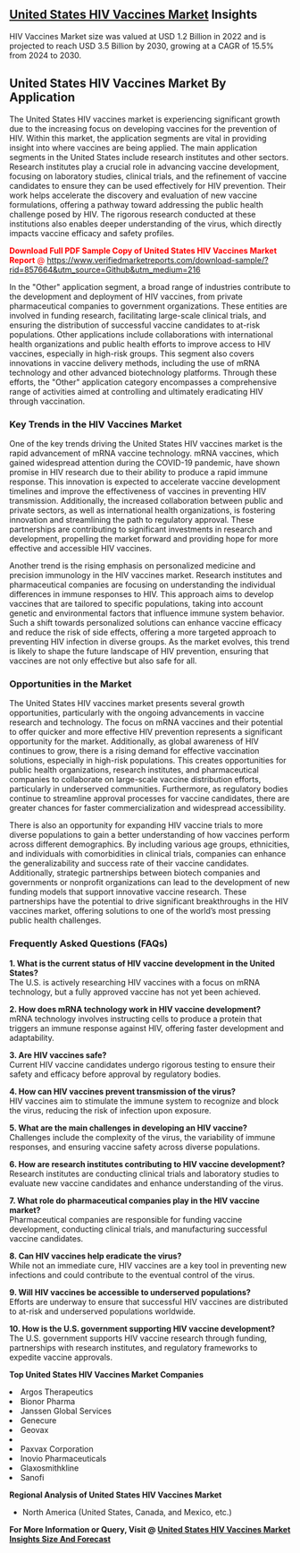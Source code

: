 <h2><a href="https://www.verifiedmarketreports.com/download-sample/?rid=857664&amp;utm_source=Github&amp;utm_medium=216" target="_blank">United States HIV Vaccines Market</a> Insights</h2><p>HIV Vaccines Market size was valued at USD 1.2 Billion in 2022 and is projected to reach USD 3.5 Billion by 2030, growing at a CAGR of 15.5% from 2024 to 2030.</p><p><h2>United States HIV Vaccines Market By Application</h2><p>The United States HIV vaccines market is experiencing significant growth due to the increasing focus on developing vaccines for the prevention of HIV. Within this market, the application segments are vital in providing insight into where vaccines are being applied. The main application segments in the United States include research institutes and other sectors. Research institutes play a crucial role in advancing vaccine development, focusing on laboratory studies, clinical trials, and the refinement of vaccine candidates to ensure they can be used effectively for HIV prevention. Their work helps accelerate the discovery and evaluation of new vaccine formulations, offering a pathway toward addressing the public health challenge posed by HIV. The rigorous research conducted at these institutions also enables deeper understanding of the virus, which directly impacts vaccine efficacy and safety profiles. <p><span class=""><span style="color: #ff0000;"><strong>Download Full PDF Sample Copy of United States HIV Vaccines Market Report</strong> @ </span><a href="https://www.verifiedmarketreports.com/download-sample/?rid=857664&amp;utm_source=Github&amp;utm_medium=216" target="_blank">https://www.verifiedmarketreports.com/download-sample/?rid=857664&amp;utm_source=Github&amp;utm_medium=216</a></span></p>In the "Other" application segment, a broad range of industries contribute to the development and deployment of HIV vaccines, from private pharmaceutical companies to government organizations. These entities are involved in funding research, facilitating large-scale clinical trials, and ensuring the distribution of successful vaccine candidates to at-risk populations. Other applications include collaborations with international health organizations and public health efforts to improve access to HIV vaccines, especially in high-risk groups. This segment also covers innovations in vaccine delivery methods, including the use of mRNA technology and other advanced biotechnology platforms. Through these efforts, the "Other" application category encompasses a comprehensive range of activities aimed at controlling and ultimately eradicating HIV through vaccination.<h3>Key Trends in the HIV Vaccines Market</h3><p>One of the key trends driving the United States HIV vaccines market is the rapid advancement of mRNA vaccine technology. mRNA vaccines, which gained widespread attention during the COVID-19 pandemic, have shown promise in HIV research due to their ability to produce a rapid immune response. This innovation is expected to accelerate vaccine development timelines and improve the effectiveness of vaccines in preventing HIV transmission. Additionally, the increased collaboration between public and private sectors, as well as international health organizations, is fostering innovation and streamlining the path to regulatory approval. These partnerships are contributing to significant investments in research and development, propelling the market forward and providing hope for more effective and accessible HIV vaccines.<p>Another trend is the rising emphasis on personalized medicine and precision immunology in the HIV vaccines market. Research institutes and pharmaceutical companies are focusing on understanding the individual differences in immune responses to HIV. This approach aims to develop vaccines that are tailored to specific populations, taking into account genetic and environmental factors that influence immune system behavior. Such a shift towards personalized solutions can enhance vaccine efficacy and reduce the risk of side effects, offering a more targeted approach to preventing HIV infection in diverse groups. As the market evolves, this trend is likely to shape the future landscape of HIV prevention, ensuring that vaccines are not only effective but also safe for all.<h3>Opportunities in the Market</h3><p>The United States HIV vaccines market presents several growth opportunities, particularly with the ongoing advancements in vaccine research and technology. The focus on mRNA vaccines and their potential to offer quicker and more effective HIV prevention represents a significant opportunity for the market. Additionally, as global awareness of HIV continues to grow, there is a rising demand for effective vaccination solutions, especially in high-risk populations. This creates opportunities for public health organizations, research institutes, and pharmaceutical companies to collaborate on large-scale vaccine distribution efforts, particularly in underserved communities. Furthermore, as regulatory bodies continue to streamline approval processes for vaccine candidates, there are greater chances for faster commercialization and widespread accessibility.<p>There is also an opportunity for expanding HIV vaccine trials to more diverse populations to gain a better understanding of how vaccines perform across different demographics. By including various age groups, ethnicities, and individuals with comorbidities in clinical trials, companies can enhance the generalizability and success rate of their vaccine candidates. Additionally, strategic partnerships between biotech companies and governments or nonprofit organizations can lead to the development of new funding models that support innovative vaccine research. These partnerships have the potential to drive significant breakthroughs in the HIV vaccines market, offering solutions to one of the world’s most pressing public health challenges.<h3>Frequently Asked Questions (FAQs)</h3><p><strong>1. What is the current status of HIV vaccine development in the United States?</strong><br>The U.S. is actively researching HIV vaccines with a focus on mRNA technology, but a fully approved vaccine has not yet been achieved.</p><p><strong>2. How does mRNA technology work in HIV vaccine development?</strong><br>mRNA technology involves instructing cells to produce a protein that triggers an immune response against HIV, offering faster development and adaptability.</p><p><strong>3. Are HIV vaccines safe?</strong><br>Current HIV vaccine candidates undergo rigorous testing to ensure their safety and efficacy before approval by regulatory bodies.</p><p><strong>4. How can HIV vaccines prevent transmission of the virus?</strong><br>HIV vaccines aim to stimulate the immune system to recognize and block the virus, reducing the risk of infection upon exposure.</p><p><strong>5. What are the main challenges in developing an HIV vaccine?</strong><br>Challenges include the complexity of the virus, the variability of immune responses, and ensuring vaccine safety across diverse populations.</p><p><strong>6. How are research institutes contributing to HIV vaccine development?</strong><br>Research institutes are conducting clinical trials and laboratory studies to evaluate new vaccine candidates and enhance understanding of the virus.</p><p><strong>7. What role do pharmaceutical companies play in the HIV vaccine market?</strong><br>Pharmaceutical companies are responsible for funding vaccine development, conducting clinical trials, and manufacturing successful vaccine candidates.</p><p><strong>8. Can HIV vaccines help eradicate the virus?</strong><br>While not an immediate cure, HIV vaccines are a key tool in preventing new infections and could contribute to the eventual control of the virus.</p><p><strong>9. Will HIV vaccines be accessible to underserved populations?</strong><br>Efforts are underway to ensure that successful HIV vaccines are distributed to at-risk and underserved populations worldwide.</p><p><strong>10. How is the U.S. government supporting HIV vaccine development?</strong><br>The U.S. government supports HIV vaccine research through funding, partnerships with research institutes, and regulatory frameworks to expedite vaccine approvals.</p></p><p><strong>Top United States HIV Vaccines Market Companies</strong></p><div data-test-id=""><p><li>Argos Therapeutics</li><li> Bionor Pharma</li><li> Janssen Global Services</li><li> Genecure</li><li> Geovax</li><li></li><li> Paxvax Corporation</li><li> Inovio Pharmaceuticals</li><li> Glaxosmithkline</li><li> Sanofi</li></p><div><strong>Regional Analysis of&nbsp;United States HIV Vaccines Market</strong></div><ul><li dir="ltr"><p dir="ltr">North America&nbsp;(United States, Canada, and Mexico, etc.)</p></li></ul><p><strong>For More Information or Query, Visit @&nbsp;</strong><strong><a href="https://www.verifiedmarketreports.com/product/hiv-vaccines-market/?utm_source=Github&amp;utm_medium=216" target="_blank">United States HIV Vaccines Market Insights Size And Forecast</a></strong></p></div>
